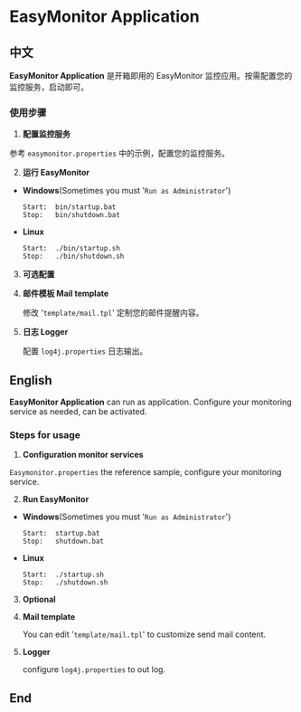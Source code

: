 # EasyMonitor Application 



## 中文

**EasyMonitor Application** 是开箱即用的 EasyMonitor 监控应用。按需配置您的监控服务，启动即可。


### 使用步骤
 
1. **配置监控服务**

 参考 `easymonitor.properties` 中的示例，配置您的监控服务。

2. **运行 EasyMonitor**

 - **Windows**(Sometimes you must '`Run as Administrator`')
 
   ```
   Start:  bin/startup.bat
   Stop:   bin/shutdown.bat
   ```

 - **Linux** 
 
   ```
   Start:  ./bin/startup.sh
   Stop:   ./bin/shutdown.sh
   ```

3. **可选配置**

  1. **邮件模板 Mail template**  
  
     修改 '`template/mail.tpl`' 定制您的邮件提醒内容。

  2. **日志 Logger**  
  
     配置 `log4j.properties` 日志输出。 



## English

**EasyMonitor Application** can run as application. Configure your monitoring service as needed, can be activated.

### Steps for usage
 
1. **Configuration monitor services**

 `Easymonitor.properties` the reference sample, configure your monitoring service.

2. **Run EasyMonitor**

 - **Windows**(Sometimes you must '`Run as Administrator`')
 
   ```
   Start:  startup.bat
   Stop:   shutdown.bat
   ```

 - **Linux** 
 
   ```
   Start:  ./startup.sh
   Stop:   ./shutdown.sh
   ```

3. **Optional**

  1. **Mail template**
  
     You can edit '`template/mail.tpl`' to customize send mail content.

  2. **Logger**
  
     configure `log4j.properties` to out log.  




## End

